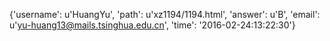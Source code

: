 {'username': u'HuangYu', 'path': u'xz1194/1194.html', 'answer': u'B', 'email': u'yu-huang13@mails.tsinghua.edu.cn', 'time': '2016-02-24:13:22:30'}